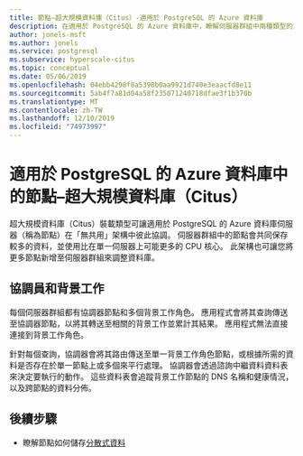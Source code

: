 ```yaml
---
title: 節點–超大規模資料庫（Citus）-適用於 PostgreSQL 的 Azure 資料庫
description: 在適用於 PostgreSQL 的 Azure 資料庫中，瞭解伺服器群組中兩種類型的節點、協調器和背景工作。
author: jonels-msft
ms.author: jonels
ms.service: postgresql
ms.subservice: hyperscale-citus
ms.topic: conceptual
ms.date: 05/06/2019
ms.openlocfilehash: 04ebb4298f8a5398b0aa9921d740e3eaacfd8e11
ms.sourcegitcommit: 5ab4f7a81d04a58f235071240718dfae3f1b370b
ms.translationtype: MT
ms.contentlocale: zh-TW
ms.lasthandoff: 12/10/2019
ms.locfileid: "74973997"
---
```

# <a name="nodes-in-azure-database-for-postgresql--hyperscale-citus"></a>適用於 PostgreSQL 的 Azure 資料庫中的節點–超大規模資料庫（Citus）

超大規模資料庫（Citus）裝載類型可讓適用於 PostgreSQL 的 Azure 資料庫伺服器（稱為節點）在「無共用」架構中彼此協調。 伺服器群組中的節點會共同保存較多的資料，並使用比在單一伺服器上可能更多的 CPU 核心。 此架構也可讓您將更多節點新增至伺服器群組來調整資料庫。

## <a name="coordinator-and-workers"></a>協調員和背景工作

每個伺服器群組都有協調器節點和多個背景工作角色。 應用程式會將其查詢傳送至協調器節點，以將其轉送至相關的背景工作並累計其結果。 應用程式無法直接連接到背景工作角色。

針對每個查詢，協調器會將其路由傳送至單一背景工作角色節點，或根據所需的資料是否存在於單一節點上或多個來平行處理。 協調器會透過諮詢中繼資料資料表來決定要執行的動作。 這些資料表會追蹤背景工作節點的 DNS 名稱和健康情況，以及跨節點的資料分佈。

## <a name="next-steps"></a>後續步驟
- 瞭解節點如何儲存[分散式資料](concepts-hyperscale-distributed-data.md)
